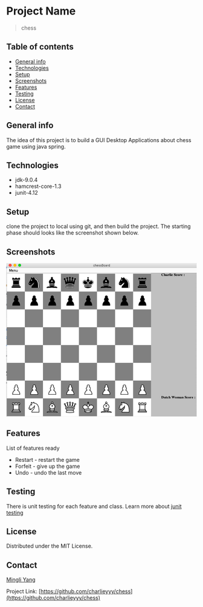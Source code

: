 # Project Name
> chess

## Table of contents
* [General info](#general-info)
* [Technologies](#technologies)
* [Setup](#setup)
* [Screenshots](#screenshots)
* [Features](#features)
* [Testing](#testing)
* [License](#license)
* [Contact](#contact)

## General info
The idea of this project is to build a GUI Desktop Applications about chess game using java spring.

## Technologies
* jdk-9.0.4
* hamcrest-core-1.3
* junit-4.12

## Setup
clone the project to local using git, and then build the project. The starting phase should looks like the screenshot shown below.

## Screenshots
![Example screenshot](./assets/screenshot.png)


## Features
List of features ready
* Restart - restart the game
* Forfeit - give up the game
* Undo - undo the last move


## Testing
There is unit testing for each feature and class. Learn more about [junit testing](https://www.vogella.com/tutorials/JUnit/article.html)
## License

Distributed under the MIT License.

## Contact

[Mingli Yang](https://www.linkedin.com/in/myang46)

Project Link: [https://github.com/charlieyyy/chess](https://github.com/charlieyyy/chess)
